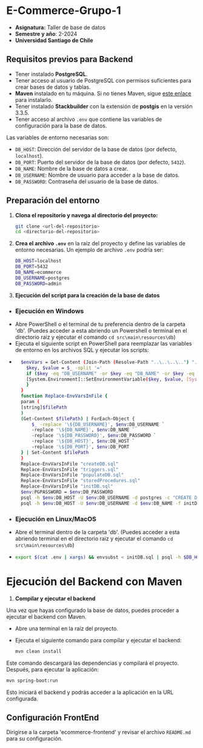 # E-Commerce-Grupo-1
* **Asignatura:** Taller de base de datos
* **Semestre y año**: 2-2024
* **Universidad Santiago de Chile**

## Requisitos previos para Backend

- Tener instalado **PostgreSQL**.
- Tener acceso al usuario de PostgreSQL con permisos suficientes para crear bases de datos y tablas.
- **Maven** instalado en tu máquina. Si no tienes Maven, sigue [este enlace](https://maven.apache.org/install.html) para instalarlo.
- Tener instalado **Stackbuilder** con la extensión de **postgis** en la versión 3.3.5.
- Tener acceso al archivo `.env` que contiene las variables de configuración para la base de datos.

Las variables de entorno necesarias son:
- `DB_HOST`: Dirección del servidor de la base de datos (por defecto, `localhost`).
- `DB_PORT`: Puerto del servidor de la base de datos (por defecto, `5432`).
- `DB_NAME`: Nombre de la base de datos a crear.
- `DB_USERNAME`: Nombre de usuario para acceder a la base de datos.
- `DB_PASSWORD`: Contraseña del usuario de la base de datos.

## Preparación del entorno

1. **Clona el repositorio y navega al directorio del proyecto:**

   ```bash
   git clone <url-del-repositorio>
   cd <directorio-del-repositorio>
   ```
2. **Crea el archivo `.env`** en la raíz del proyecto y define las variables de entorno necesarias. Un ejemplo de archivo `.env` podría ser:

   ```bash
   DB_HOST=localhost
   DB_PORT=5432
   DB_NAME=ecommerce
   DB_USERNAME=postgres
   DB_PASSWORD=admin
   ```
3. **Ejecución del script para la creación de la base de datos**
* ### Ejecución en Windows
* Abre PowerShell o el terminal de tu preferencia dentro de la carpeta 'db'. (Puedes acceder a esta abriendo un Powershell o terminal en el directorio raiz y ejecutar el comando `cd src\main\resources\db`)
* Ejecuta el siguiente script en PowerShell para reemplazar las variables de entorno en los archivos SQL y ejecutar los scripts:
* ```bash
    $envVars = Get-Content (Join-Path (Resolve-Path "..\..\..\..") ".env") | ForEach-Object {
      $key, $value = $_ -split '='
      if ($key -eq "DB_USERNAME" -or $key -eq "DB_NAME" -or $key -eq "DB_PASSWORD" -or $key -eq "DB_HOST" -or $key -eq "DB_PORT") {
      [System.Environment]::SetEnvironmentVariable($key, $value, [System.EnvironmentVariableTarget]::Process)
      }
    }
    function Replace-EnvVarsInFile {
    param (
    [string]$filePath
    )
    (Get-Content $filePath) | ForEach-Object {
        $_ -replace '\${DB_USERNAME}', $env:DB_USERNAME `
        -replace '\${DB_NAME}', $env:DB_NAME `
        -replace '\${DB_PASSWORD}', $env:DB_PASSWORD `
        -replace '\${DB_HOST}', $env:DB_HOST `
        -replace '\${DB_PORT}', $env:DB_PORT
    } | Set-Content $filePath
    }
    Replace-EnvVarsInFile "createDB.sql"
    Replace-EnvVarsInFile "triggers.sql"
    Replace-EnvVarsInFile "populateDB.sql"
    Replace-EnvVarsInFile "storedProcedures.sql"
    Replace-EnvVarsInFile "initDB.sql"
    $env:PGPASSWORD = $env:DB_PASSWORD
    psql -h $env:DB_HOST -U $env:DB_USERNAME -d postgres -c "CREATE DATABASE $env:DB_NAME;"
    psql -h $env:DB_HOST -U $env:DB_USERNAME -d $env:DB_NAME -f initDB.sql
  ```
* ### Ejecución en Linux/MacOS
* Abre el terminal dentro de la carpeta 'db'. (Puedes acceder a esta abriendo terminal en el directorio raiz y ejecutar el comando `cd src\main\resources\db`)
* ```bash
  export $(cat .env | xargs) && envsubst < initDB.sql | psql -h $DB_HOST -p $DB_PORT -U $DB_USERNAME -d $DB_NAME
  ```
# Ejecución del Backend con Maven
1. **Compilar y ejecutar el backend**

Una vez que hayas configurado la base de datos, puedes proceder a ejecutar el backend con Maven.

* Abre una terminal en la raíz del proyecto.

* Ejecuta el siguiente comando para compilar y ejecutar el backend:

   ```bash
   mvn clean install
   ```
Este comando descargará las dependencias y compilará el proyecto. Después, para ejecutar la aplicación:
   
   ```bash
   mvn spring-boot:run
   ```
Esto iniciará el backend y podrás acceder a la aplicación en la URL configurada.

## Configuración FrontEnd
Dirigirse a la carpeta 'ecommerce-frontend' y revisar el archivo `README.md` para su configuración.
